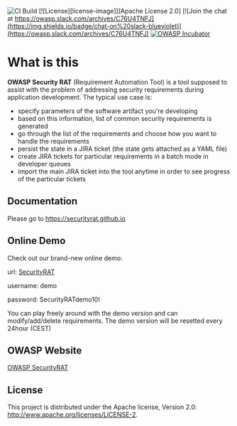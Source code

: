 ![CI Build](https://github.com/github/docs/actions/workflows/build.yml/badge.svg)
[![License][license-image]][Apache License 2.0]
[![Join the chat at https://owasp.slack.com/archives/C76U4TNFJ](https://img.shields.io/badge/chat-on%20slack-blueviolet)](https://owasp.slack.com/archives/C76U4TNFJ)
[![OWASP Incubator](https://img.shields.io/badge/owasp-incubator%20project-orange.svg)](https://owasp.org/www-project-securityrat/)

# What is this

**OWASP Security RAT** (Requirement Automation Tool) is a tool supposed to assist with the problem of addressing security requirements during application development. The typical use case is:

- specify parameters of the software artifact you're developing
- based on this information, list of common security requirements is generated
- go through the list of the requirements and choose how you want to handle the requirements
- persist the state in a JIRA ticket (the state gets attached as a YAML file)
- create JIRA tickets for particular requirements in a batch mode in developer queues
- import the main JIRA ticket into the tool anytime in order to see progress of the particular tickets

## Documentation

Please go to https://securityrat.github.io

## Online Demo

Check out our brand-new online demo:

url: [SecurityRAT](https://securityrat.org)

username: demo

password: SecurityRATdemo10!

You can play freely around with the demo version and can modify/add/delete requirements. The demo version will be resetted every 24hour (CEST)


## OWASP Website

[OWASP SecurityRAT](https://owasp.org/www-project-securityrat/)

## License

This project is distributed under the Apache license, Version 2.0: http://www.apache.org/licenses/LICENSE-2.
